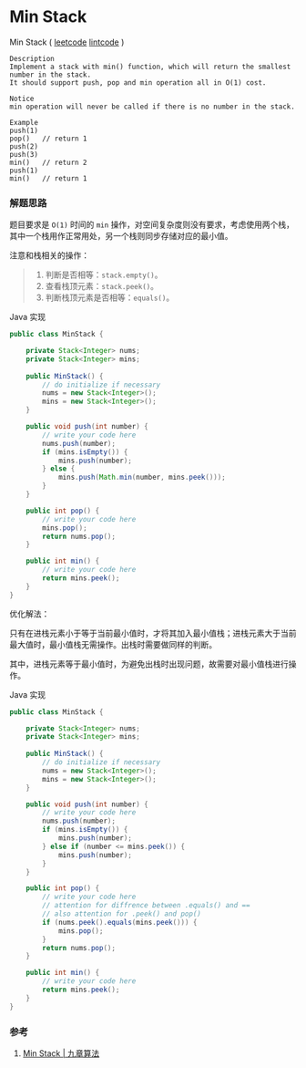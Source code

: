 # Min Stack

 Min Stack  ( [leetcode]()  [lintcode](http://www.lintcode.com/en/problem/min-stack/) )

```
Description
Implement a stack with min() function, which will return the smallest number in the stack.
It should support push, pop and min operation all in O(1) cost.

Notice
min operation will never be called if there is no number in the stack.

Example
push(1)
pop()   // return 1
push(2)
push(3)
min()   // return 2
push(1)
min()   // return 1
```



### 解题思路

题目要求是 `O(1)` 时间的 `min` 操作，对空间复杂度则没有要求，考虑使用两个栈，其中一个栈用作正常用处，另一个栈则同步存储对应的最小值。

注意和栈相关的操作：

> 1. 判断是否相等：`stack.empty()`。
> 2. 查看栈顶元素：`stack.peek()`。
> 3. 判断栈顶元素是否相等：`equals()`。

Java 实现

```java
public class MinStack {

    private Stack<Integer> nums;
    private Stack<Integer> mins; 
    
    public MinStack() {
        // do initialize if necessary
        nums = new Stack<Integer>();
        mins = new Stack<Integer>();
    }

    public void push(int number) {
        // write your code here
        nums.push(number);
        if (mins.isEmpty()) {
            mins.push(number);
        } else {
            mins.push(Math.min(number, mins.peek()));
        }
    }

    public int pop() {
        // write your code here
        mins.pop();
        return nums.pop();
    }

    public int min() {
        // write your code here
        return mins.peek();
    }     
}
```



优化解法：

只有在进栈元素小于等于当前最小值时，才将其加入最小值栈；进栈元素大于当前最大值时，最小值栈无需操作。出栈时需要做同样的判断。

其中，进栈元素等于最小值时，为避免出栈时出现问题，故需要对最小值栈进行操作。

Java 实现

```java
public class MinStack {

    private Stack<Integer> nums;
    private Stack<Integer> mins; 
    
    public MinStack() {
        // do initialize if necessary
        nums = new Stack<Integer>();
        mins = new Stack<Integer>();
    }

    public void push(int number) {
        // write your code here
        nums.push(number);
        if (mins.isEmpty()) {
            mins.push(number);
        } else if (number <= mins.peek()) {
            mins.push(number);
        } 
    }

    public int pop() {
        // write your code here
        // attention for diffrence between .equals() and ==
        // also attention for .peek() and pop()
        if (nums.peek().equals(mins.peek())) {
            mins.pop();
        } 
        return nums.pop();    
    }

    public int min() {
        // write your code here
        return mins.peek();
    }     
}
```



### 参考

1. [Min Stack | 九章算法](http://www.jiuzhang.com/solutions/min-stack/)